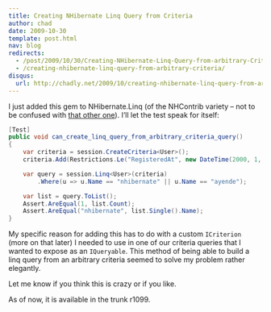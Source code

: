 ```yaml
---
title: Creating NHibernate Linq Query from Criteria
author: chad
date: 2009-10-30
template: post.html
nav: blog
redirects:
  - /post/2009/10/30/Creating-NHibernate-Linq-Query-from-arbitrary-Criteria.aspx
  - /creating-nhibernate-linq-query-from-arbitrary-criteria/
disqus: 
  url: http://chadly.net/2009/10/creating-nhibernate-linq-query-from-arbitrary-criteria/
---
```


I just added this gem to NHibernate.Linq (of the NHContrib variety – not to be confused with [that other one](http://blogs.imeta.co.uk/sstrong/archive/2009/10/22/791.aspx)). I’ll let the test speak for itself:

```cs
[Test]
public void can_create_linq_query_from_arbitrary_criteria_query()
{
    var criteria = session.CreateCriteria<User>();
    criteria.Add(Restrictions.Le("RegisteredAt", new DateTime(2000, 1, 1)));

    var query = session.Linq<User>(criteria)
        .Where(u => u.Name == "nhibernate" || u.Name == "ayende");

    var list = query.ToList();
    Assert.AreEqual(1, list.Count);
    Assert.AreEqual("nhibernate", list.Single().Name);
}
```

My specific reason for adding this has to do with a custom `ICriterion` (more on that later) I needed to use in one of our criteria queries that I wanted to expose as an `IQueryable`. This method of being able to build a linq query from an arbitrary criteria seemed to solve my problem rather elegantly.

Let me know if you think this is crazy or if you like.

As of now, it is available in the trunk r1099.